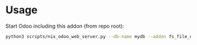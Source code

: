 # Usage

Start Odoo including this addon (from repo root):

```bash
python3 scripts/nix_odoo_web_server.py --db-name mydb --addon fs_file_demo
```
